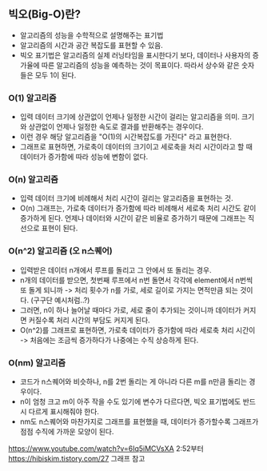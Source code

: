 ## 빅오(Big-O)란?
- 알고리즘의 성능을 수학적으로 설명해주는 표기법 
- 알고리즘의 시간과 공간 복잡도를 표현할 수 있음.
- 빅오 표기법은 알고리즘의 실제 러닝타임을 표시한다기 보다, 데이터나 사용자의 증가율에 따른 알고리즘의 성능을 예측하는 것이 목표이다. 따라서 상수와 같은 숫자들은 모두 1이 된다. 

### O(1) 알고리즘
- 입력 데이터 크기에 상관없이 언제나 일정한 시간이 걸리는 알고리즘을 의미. 크기와 상관없이 언제나 일정한 속도로 결과를 반환해주는 경우이다.
- 이런 경우 해당 알고리즘을 "O(1)의 시간복잡도를 가진다" 라고 표현한다.
- 그래프로 표현하면, 가로축이 데이터의 크기이고 세로축을 처리 시간이라고 할 때 데이터가 증가함에 따라 성능에 변함이 없다.


### O(n) 알고리즘
- 입력 데이터 크기에 비례해서 처리 시간이 걸리는 알고리즘을 표현하는 것.
- O(n) 그래프는, 가로축 데이터가 증가함에 따라 비례해서 세로축 처리 시간도 같이 증가하게 된다. 언제나 데이터와 시간이 같은 비율로 증가하기 때문에 그래프는 직선으로 표현이 된다. 


### O(n^2) 알고리즘 (오 n스퀘어)
- 입력받은 데이터 n개에서 루프를 돌리고 그 안에서 또 돌리는 경우.
- n개의 데이터를 받으면, 첫번째 루프에서 n번 돌면서 각각에 element에서 n번씩 또 돌게 되니까 -> 처리 횟수가 n를 가로, 세로 길이로 가지는 면적만큼 되는 것이다. (구구단 예시처럼..?)
- 그러면, n이 하나 늘어날 때마다 가로, 세로 줄이 추가되는 것이니까 데이터가 커지면 커질수록 처리 시간의 부담도 커지게 된다.
- O(n^2)를 그래프로 표현하면, 가로축 데이터가 증가함에 따라 세로축 처리 시간이 -> 처음에는 조금씩 증가하다가 나중에는 수직 상승하게 된다. 


### O(nm) 알고리즘
- 코드가 n스퀘어와 비슷하나, n를 2번 돌리는 게 아니라 다른 m를 n만큼 돌리는 경우이다. 
- n이 엄청 크고 m이 아주 작을 수도 있기에 변수가 다르다면, 빅오 표기법에도 반드시 다르게 표시해줘야 한다.
- nm도 n스퀘어와 마찬가지로 그래프를 표현했을 때, 데이터가 증가할수록 그래프가 점점 수직에 가까운 모양이 된다.



https://www.youtube.com/watch?v=6Iq5iMCVsXA    2:52부터
https://hibiskim.tistory.com/27 그래프 참고

